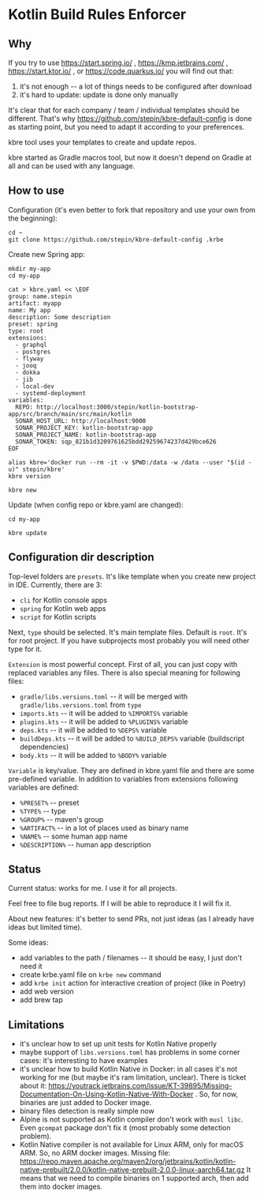 # Kotlin Build Rules Enforcer

## Why

If you try to use https://start.spring.io/ , https://kmp.jetbrains.com/ , https://start.ktor.io/ ,
or https://code.quarkus.io/ you will find out that:

1. it's not enough -- a lot of things needs to be configured after download
2. it's hard to update: update is done only manually

It's clear that for each company / team / individual templates should be different.
That's why https://github.com/stepin/kbre-default-config is done as starting point,
but you need to adapt it according to your preferences.

kbre tool uses your templates to create and update repos.

kbre started as Gradle macros tool, but now it doesn't depend on Gradle at all and can be used with any language.

## How to use

Configuration (it's even better to fork that repository and use your own from the beginning):
```shell
cd ~
git clone https://github.com/stepin/kbre-default-config .krbe
```

Create new Spring app:
```shell
mkdir my-app
cd my-app

cat > kbre.yaml << \EOF
group: name.stepin
artifact: myapp
name: My app
description: Some description
preset: spring
type: root
extensions:
  - graphql
  - postgres
  - flyway
  - jooq
  - dokka
  - jib
  - local-dev
  - systemd-deployment
variables:
  REPO: http://localhost:3000/stepin/kotlin-bootstrap-app/src/branch/main/src/main/kotlin
  SONAR_HOST_URL: http://localhost:9000
  SONAR_PROJECT_KEY: kotlin-bootstrap-app
  SONAR_PROJECT_NAME: kotlin-bootstrap-app
  SONAR_TOKEN: sqp_821b1d3209761625bdd29259674237d429bce626
EOF

alias kbre='docker run --rm -it -v $PWD:/data -w /data --user "$(id -u)" stepin/kbre'
kbre version

kbre new
```

Update (when config repo or kbre.yaml are changed):
```shell
cd my-app

kbre update
```

## Configuration dir description

Top-level folders are `presets`. It's like template when you create new project in IDE. Currently, there are 3:
- `cli` for Kotlin console apps
- `spring` for Kotlin web apps
- `script` for Kotlin scripts

Next, `type` should be selected. It's main template files. Default is `root`. It's for root project. If you have
subprojects most probably you will need other type for it.

`Extension` is most powerful concept. First of all, you can just copy with replaced variables any files. There is also
special meaning for following files:
- `gradle/libs.versions.toml` -- it will be merged with `gradle/libs.versions.toml` from `type`
- `imports.kts` -- it will be added to `%IMPORTS%` variable
- `plugins.kts` -- it will be added to `%PLUGINS%` variable
- `deps.kts` -- it will be added to `%DEPS%` variable
- `buildDeps.kts` -- it will be added to `%BUILD_DEPS%` variable (buildscript dependencies)
- `body.kts` -- it will be added to `%BODY%` variable

`Variable` is key/value. They are defined in kbre.yaml file and there are some pre-defined variable. In addition
to variables from extensions following variables are defined:
- `%PRESET%` -- preset
- `%TYPE%` -- type
- `%GROUP%` -- maven's group
- `%ARTIFACT%` -- in a lot of places used as binary name
- `%NAME%` -- some human app name
- `%DESCRIPTION%` -- human app description


## Status

Current status: works for me. I use it for all projects.

Feel free to file bug reports. If I will be able to reproduce it I will fix it.

About new features: it's better to send PRs, not just ideas (as I already have ideas but limited time).

Some ideas:
- add variables to the path / filenames -- it should be easy, I just don't need it
- create krbe.yaml file on `krbe new` command
- add `krbe init` action for interactive creation of project (like in Poetry)
- add web version
- add brew tap


## Limitations

- it's unclear how to set up unit tests for Kotlin Native properly
- maybe support of `libs.versions.toml` has problems in some corner cases: it's interesting to have examples
- it's unclear how to build Kotlin Native in Docker: in all cases it's not working for me (but maybe it's ram limitation, unclear). There is ticket about it: https://youtrack.jetbrains.com/issue/KT-39895/Missing-Documentation-On-Using-Kotlin-Native-With-Docker .
So, for now, binaries are just added to Docker image.
- binary files detection is really simple now
- Alpine is not supported as Kotlin compiler don't work with `musl libc`. Even `gcompat` package don't fix it (most probably some detection problem).
- Kotlin Native compiler is not available for Linux ARM, only for macOS ARM. So, no ARM docker images. Missing file: https://repo.maven.apache.org/maven2/org/jetbrains/kotlin/kotlin-native-prebuilt/2.0.0/kotlin-native-prebuilt-2.0.0-linux-aarch64.tar.gz
It means that we need to compile binaries on 1 supported arch, then add them into docker images.
